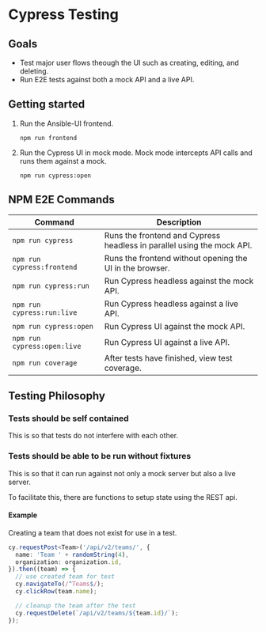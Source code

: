 # Cypress Testing

## Goals

- Test major user flows theough the UI such as creating, editing, and deleting.
- Run E2E tests against both a mock API and a live API.

## Getting started

1. Run the Ansible-UI frontend.

   ```
   npm run frontend
   ```

2. Run the Cypress UI in mock mode. Mock mode intercepts API calls and runs them against a mock.

   ```
   npm run cypress:open
   ```

## NPM E2E Commands

| Command                     | Description                                                            |
| --------------------------- | ---------------------------------------------------------------------- |
| `npm run cypress`           | Runs the frontend and Cypress headless in parallel using the mock API. |
| `npm run cypress:frontend`  | Runs the frontend without opening the UI in the browser.               |
| `npm run cypress:run`       | Run Cypress headless against the mock API.                             |
| `npm run cypress:run:live`  | Run Cypress headless against a live API.                               |
| `npm run cypress:open`      | Run Cypress UI against the mock API.                                   |
| `npm run cypress:open:live` | Run Cypress UI against a live API.                                     |
| `npm run coverage`          | After tests have finished, view test coverage.                         |

## Testing Philosophy

### Tests should be self contained

This is so that tests do not interfere with each other.

### Tests should be able to be run without fixtures

This is so that it can run against not only a mock server but also a live server.

To facilitate this, there are functions to setup state using the REST api.

#### Example

Creating a team that does not exist for use in a test.

```ts
cy.requestPost<Team>('/api/v2/teams/', {
  name: 'Team ' + randomString(4),
  organization: organization.id,
}).then((team) => {
  // use created team for test
  cy.navigateTo(/^Teams$/);
  cy.clickRow(team.name);

  // cleanup the team after the test
  cy.requestDelete(`/api/v2/teams/${team.id}/`);
});
```
